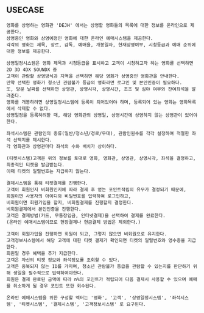 ## USECASE

    영화를 상영하는 영화관 'DEJH' 에서는 상영할 영화들의 목록에 대한 정보를 온라인으로 제공한다.
    상영중인 영화와 상영예정인 영화에 대한 온라인 예매시스템을 제공한다.
    각각의 영화는 제목, 장르, 감독, 예매율, 개봉일자, 현재상영여부, 시청등급과 예매 순위에 대한 정보를 제공한다.

    상영일정시스템은 영화 제목과 시청등급을 표시하고 고객이 시청하고자 하는 영화를 선택하면 2D 3D 4DX SOUNDX 중
    고객이 관람할 상영방식과 지역을 선택하면 해당 영화가 상영중인 영화관을 안내한다.
    만약 선택한 영화가 청소년 관람불가 등급의 영화라면 로그인 및 본인인증이 필요하다.
    또, 방문 날짜를 선택하면 상영관, 상영시각, 상영시간, 조조 및 심야 여부와 잔여좌석을 알려준다.
    영화를 개봉하려면 상영일정시스템에 등록이 되어있어야 하며, 등록되어 있는 영화는 영화목록에서 삭제할 수 없다.
    상영일정을 등록하려할 때, 해당 영화관의 상영일, 상영시간에 상영하지 않는 상영관이 있어야한다.

    좌석시스템은 관람인의 종류(일반/청소년/경로/우대), 관람인원수를 각각 설정하여 적절한 좌석 선택지를 제시한다.
    각 영화관과 상영관마다 좌석의 수와 배치가 상이하다.

    (티켓시스템)고객은 위의 정보를 토대로 영화, 영화관, 상영관, 상영시각, 좌석을 결정하고, 최종적인 티켓을 발급받는다.
    이때 티켓의 일렬번호는 지급하지 않는다.

    결제시스템을 통해 티켓결제를 진행한다.
    고객이 회원인지 비회원인지에 따라 결제 후 얻는 포인트적립의 유무가 결정되기 때문에,
    회원이면 사용자의 아이디와 비밀번호를 입력하여 로그인하고, 
    비회원이면 회원가입을 할지, 비회원결제를 진행할지 결정한다.
    비회원결제에서 본인인증을 진행한다.
    고객은 결제방법(카드, 무통장입금, 인터넷결제)을 선택하여 결제를 완료한다.
    (온라인 예매시스템이므로 현장결제나 현금결제 방법은 제외한다.)

    고객이 회원가입을 진행하면 회원이 되고, 그렇지 않으면 비회원으로 유지한다.
    고객정보시스템에서 해당 고객에 대한 티켓 결제가 확인되면 티켓의 일렬번호와 영수증을 지급한다.
    회원일 경우 혜택을 추가 지급한다.
    고객은 자신의 티켓 정보와 좌석정보를 조회할 수 있다.
    고객은 중복되지 않는 ID를 가지며, 청소년 관람불가 등급을 관람할 수 있는지를 판단하기 위해 생일을 필수적으로 입력하여야한다.
    회원은 결제 완료된 금액에 따라 n%의 포인트가 적립되어 다음 결제시 사용할 수 있으며 예매를 취소하게 될 경우 포인트 또한 회수된다.

    온라인 예매시스템을 위한 구성할 엑터는 '영화', '고객', '상영일정시스템', '좌석시스템', '티켓시스템', '결제시스템', '고객정보시스템' 로 요구된다.